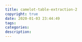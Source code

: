 ```yaml
---
title: camelot-table-extraction-2
copyright: true
date: 2020-01-03 23:44:49
tags:
categories:
description:
---
```

